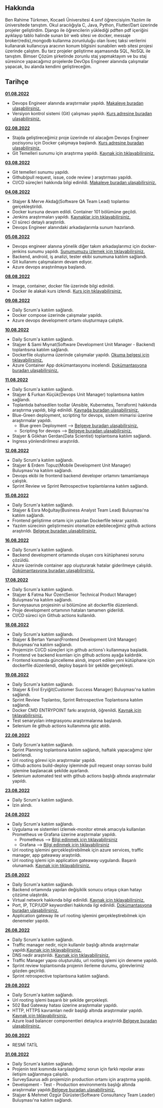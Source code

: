 ## Hakkında

Ben Rahime Türkmen, Kocaeli Üniversitesi 4.sınıf öğrencisiyim.Yazılım ile üniversitede tanıştım. Okul 
aracılığıyla C, Java, Python, Flutter/Dart üzerinde projeler geliştirdim. Django ile öğrencilerin yüklediği pdften pdf içeriğini ayıklayıp tablo halinde sunan bir web sitesi ve docker, messaje broker(redis),mongodb kullanma zorunluluğu olan İsveç taksi verilerini kullanarak kullanıcıya aracının konum bilgisini sunabilen web sitesi projesi üzerinde çalıştım. Bu tarz projeler geliştirme aşamasında SQL, NoSQL ile tanıştım. 
Bimser Çözüm şirketinde zorunlu staj yapmaktayım ve bu staj süresince yapacağımız projelerde DevOps Engineer alanında çalışmalar yapacak, bu alanda kendimi geliştireceğim.

## Tarihçe

[**01.08.2022**](https://github.com/bimser-intern/docs/issues/118)

- Devops Engineer alanında araştırmalar yapıldı. [Makaleye buradan ulaşabilirsiniz.](https://www.simplilearn.com/devops-engineer-job-description-article#devops_engineer_job_description)
- Versiyon kontrol sistemi (Git) çalışması yapıldı. [Kurs adresine buradan ulaşabilirsiniz.](https://www.btkakademi.gov.tr/portal/course/versiyon-kontrolleri-git-ve-github-19439)


[**02.08.2022**](https://github.com/bimser-intern/docs/issues/118)

- Stajda geliştireceğimiz proje üzerinde rol alacağım Devops Engineer pozisyonu için Docker çalışmaya başlandı. [Kurs adresine buradan ulaşabilirsiniz.](https://www.udemy.com/course/adan-zye-docker/)
- Git Temelleri sunumu için araştırma yapıldı. [Kaynak için tıklayabilirsiniz.](https://app.patika.dev/moduller/frontend-web-gelistirme/git-bash-ile-git-temel-komutlari)


[**03.08.2022**](https://github.com/bimser-intern/docs/issues/118)

- Git temelleri sunumu yapıldı.
- Github(pull request, issue, code review ) araştırması yapıldı.
- CI/CD süreçleri hakkında bilgi edinildi. [Makaleye buradan ulaşabilirsiniz.](https://www.simplilearn.com/best-ci-cd-tools-article#continuous_integration_ci_and_continuous_delivery_cd_what_is_cicd)


[**04.08.2022**](https://github.com/bimser-intern/docs/issues/173)

- Stajyer & Merve Akdağ(Software QA Team Lead) toplantısı gerçekleştirildi.
- Docker kursuna devam edildi. Container 101 bölümüne geçildi.
- Jenkins araştırmaları yapıldı. [Kaynaklar için tıklayabilirsiniz.](https://kerteriz.net/jenkins-nedir-kurulumu-ve-ci-cd-surec-ornegi/)
- CI süreci detaylı araştırıldı.
- Devops Engineer alanındaki arkadaşlarımla sunum hazırlandı.


[**05.08.2022**](https://github.com/bimser-intern/docs/issues/173)

- Devops engineer alanına yönelik diğer takım arkadaşlarımız için docker-jenkins sunumu yapıldı. [Sunumumuzu izlemek için tıklayabilirsiniz.](https://www.youtube.com/watch?v=KSHBXY1gU8Q&t=1585s)
- Backend, android, iş analizi, tester ekibi sunumuna katılım sağlandı.
- Git kullanımı çalışmalarım devam ediyor.
- Azure devops araştırılmaya başlandı.


[**08.08.2022**](https://github.com/bimser-intern/docs/issues/207)

- Image, container, docker file üzerinde bilgi edinildi. 
- Docker ile alakalı kurs izlendi. [Kurs için tıklayabilirsiniz.](https://www.udemy.com/course/adan-zye-docker/)


[**09.08.2022**](https://github.com/bimser-intern/docs/issues/207)

- Daily Scrum'a katılım sağlandı.
- Docker compose üzerinde çalışmalar yapıldı. 
- Azure devops development ortamı oluşturmaya çalıştık. 


[**10.08.2022**](https://github.com/bimser-intern/docs/issues/252)

- Daily Scrum'a katılım sağlandı.
-  Stajyer & Sami Mıynat(Software Development Unit Manager - Backend) toplantısına katılım sağlandı.
- Dockerfile oluşturma üzerinde çalışmalar yapıldı. [Okuma belgesi için tıklayabilirsiniz.](https://acokgungordu.medium.com/docker-serisi-dockerfile-olu%C5%9Fturma-a21dfcfdb2bc)
- Azure Container App dokümantasyonu incelendi. [Dokümantasyona buradan ulaşabilirsiniz.](https://docs.microsoft.com/en-us/azure/container-apps/get-started?tabs=bash)


[**11.08.2022**](https://github.com/bimser-intern/docs/issues/252)

- Daily Scrum'a katılım sağlandı.
- Stajyer & Furkan Küçük(Devops Unit Manager) toplantısına katılım sağlandı.
- Toplantıda bahsedilen toollar (Ansible, Kubernetes, Terraform) hakkında araştırma yapıldı, bilgi edinildi. [Kaynağa buradan ulaşabilirsiniz.](https://hackr.io/blog/top-devops-tools)
- Blue-Green deployment, scripting for devops, sistem mimarisi üzerine araştırmalar yapıldı. 
     - Blue green Deployment --> [Belgeye buradan ulaşabilirsiniz.](https://medium.com/devopsturkiye/blue-green-deployments-a-b-testing-ve-canary-releases-aras%C4%B1ndaki-fark-nedir-55e15f8d499c)
     - Scripting for devops -->  [Belgeye buradan ulaşabilirsiniz.](https://medium.com/kocsistem/azure-devops-i%C3%A7in-extension-nas%C4%B1l-yaz%C4%B1l%C4%B1r-a7ff708bd622)
- Stajyer & Gökhan Gerdan(Data Scientist) toplantısına katılım sağlandı. 
- Ingress yönlendirilmesi araştırıldı.


[**12.08.2022**](https://github.com/bimser-intern/docs/issues/292)

- Daily Scrum'a katılım sağlandı.
- Stajyer & Erdem Topuz(Mobile Development Unit Manager) Buluşması'na katılım sağlandı.
- Devops ekibi ile frontend backend developer ortamını tamamlamaya çalıştık.
- Sprint Review ve Sprint Retrospective toplantılarına katılım sağlandı.


[**15.08.2022**](https://github.com/bimser-intern/docs/issues/316)

- Daily Scrum'a katılım sağlandı.
- Stajyer & Esra Moğultay(Business Analyst Team Lead) Buluşması'na katılım sağlandı.
- Frontend geliştirme ortamı için yazılan Dockerfile tekrar yazıldı.
- Yazılım sürecinin geliştirmesini otomatize edebileceğimiz github actions araştırıldı. [Belgeye buradan ulaşabilirsiniz.](https://furkan-dvlp.medium.com/ci-cd-ve-github-actions-c7d9dc9c9c24)


[**16.08.2022**](https://github.com/bimser-intern/docs/issues/346)

- Daily Scrum'a katılım sağlandı.
- Backend development ortamında oluşan cors kütüphanesi sorunu çözüldü.
- Azure üzerinde container app oluşturarak hatalar giderilmeye çalışıldı. [Dokümantasyona buradan ulaşabilirsiniz.](https://docs.microsoft.com/en-us/azure/container-apps/communicate-between-microservices?tabs=bash&pivots=acr-remote)



[**17.08.2022**](https://github.com/bimser-intern/docs/issues/346)

- Daily Scrum'a katılım sağlandı.
- Stajyer & Fatma Nur Özen(Senior Technical Product Manager) Buluşması'na katılım sağlandı.
- Surveysaurus projesinin ui bölümüne ait dockerfile düzenlendi.
- Proje development ortamının hataları tamamen giderildi.
- CI/CD süreci için Github actions kullanıldı.

[**18.08.2022**](https://github.com/bimser-intern/docs/issues/368)

- Daily Scrum'a katılım sağlandı.
- Stajyer & Bertan Yaman(Frontend Development Unit Manager) Buluşması'na katılım sağlandı.
- Projemizin CI/CD süreçleri için github actions'ı kullanmaya başladık.
- Frontend ve backend kısımları için github actions ayağa kaldırdık.
- Frontend kısmında güncelleme alındı, import edilen yeni kütüphane için dockerfile düzenlendi, deploy başarılı bir şekilde gerçekleşti.


[**19.08.2022**](https://github.com/bimser-intern/docs/issues/390)

- Daily Scrum'a katılım sağlandı.
- Stajyer & Erol Eryiğit(Customer Success Manager) Buluşması'na katılım sağlandı.
- Sprint Review Toplantısı, Sprint Retrospective Toplantısına katılım sağlandı.
- Docker CMD ENTRYPOINT farkı araştırıldı, öğrenildi. [Kaynak için tıklayabilirsiniz.](https://www.youtube.com/watch?v=HD6yKEOzvhw)
- Test senaryoları integrasyonu araştırmalarına başlandı.
- Selenium ile github actions kullanımına göz atıldı.

[**22.08.2022**](https://github.com/bimser-intern/docs/issues/424)

- Daily Scrum'a katılım sağlandı.
- Sprint Planning toplantısına katılım sağlandı, haftalık yapacağımız işler belirlendi.
- Url rooting görevi için araştırmalar yapıldı. 
- Github actions build-deploy işleminde pull request onayı sonrası build işlemine başlanacak şekilde ayarlandı.
- Selenium automated test with github actions başlığı altında araştırmalar yapıldı.

[**23.08.2022**](https://github.com/bimser-intern/docs/issues/424)
- Daily Scrum'a katılım sağlandı.
- İzin alındı.


[**24.08.2022**](https://github.com/bimser-intern/docs/issues/424)

- Daily Scrum'a katılım sağlandı.
- Uygulama ve sistemleri izlemek-monitor etmek amacıyla kullanılan Prometheus ve Grafana üzerine araştırmalar yapıldı.
  - Prometheus --> [Bilgi edinmek için tıklayabilirsiniz](https://www.youtube.com/watch?v=EOJQRiMVZys)
  - Grafana --> [Bilgi edinmek için tıklayabilirsiniz](https://medium.com/mobvenlab-tr/prometheus-alertmanager-ve-grafana-ile-server-monitoring-c8b669ed63dd#:~:text=Prometheus%2C%20AlertManager%20ve%20Grafana%20bir,okunmas%C4%B1n%C4%B1%20daha%20kolay%20hale%20getirir.&text=Tablo%20%C5%9Feklinde%20g%C3%B6rd%C3%BC%C4%9F%C3%BCm%C3%BCz%20t%C3%BCm%20bilgiler%2C%20node_exporter%20taraf%C4%B1ndan%20elde%20etti%C4%9Fimiz%20bilgilerdir.)
- Url rooting işlemini gerçekleştirebilmek için azure services, traffic manager, app gateaway araştırıldı.
- Url rooting işlemi için application gateaway uygulandı. Başarılı olunamadı. [Kaynak için tıklayabilirsiniz.](https://docs.microsoft.com/en-us/azure/container-instances/container-instances-application-gateway)


[**25.08.2022**](https://github.com/bimser-intern/docs/issues/506)

- Daily Scrum'a katılım sağlandı.
- Backend ortamında yapılan değişiklik sonucu ortaya çıkan hatayı çözüme ulaştırdık.
- Virtual network hakkında bilgi edinildi. [Kaynak için tıklayabilirsiniz.](https://docs.microsoft.com/tr-tr/azure/virtual-network/virtual-networks-overview)
- Port, IP, TCP/UDP keywordleri hakkında ilgi edinildi. [Dokümantasyona buradan ulaşabilirsiniz.](https://www.linkedin.com/pulse/port-nedir-dincer-oksuzbakan/?originalSubdomain=tr)
- Application gateway ile url rooting işlemini gerçekleştirebilmek için denemeler yapıldı.


[**26.08.2022**](https://github.com/bimser-intern/docs/issues/506)

- Daily Scrum'a katılım sağlandı.
- Traffic manager nedir, niçin kullanılır başlığı altında araştırmalar yapıldı.[Kaynak için tıklayabilirsiniz.](https://docs.microsoft.com/tr-tr/azure/traffic-manager/traffic-manager-overview)
- DNS nedir araştırıldı. [Kaynak için tıklayabilirsiniz.](https://medium.com/@gokhansengun/dns-nas%C4%B1l-%C3%A7al%C4%B1%C5%9F%C4%B1r-98c61cf36f0b)
- Traffic Manager yapısı oluşturuldu, url rooting işlemi için deneme yapıldı.
- Sprint review toplantısında projenin ilerleme durumu, görevlerimiz gözden geçirildi.
- Sprint retrospective toplantısına katılım sağlandı.


[**29.08.2022**](https://github.com/bimser-intern/docs/issues/544)

- Daily Scrum'a katılım sağlandı.
- Url rooting işlemi başarılı bir şekilde gerçekleşti.
- 502 Bad Gateway hatası üzerine araştırmalar yapıldı.
- HTTP, HTTPS kavramları nedir başlığı altında araştırmalar yapıldı. [Kaynak için tıklayabilirsiniz.](https://medium.com/ltunes/servis-zafiyetleri-ve-riskler-4-http-https-345d561c0d68)
- Azure load balancer componentleri detaylıca araştırıldı.[Belgeye buradan ulaşabilirsiniz.](https://docs.microsoft.com/en-us/azure/load-balancer/components?source=recommendations)


[**30.08.2022**](https://github.com/bimser-intern/docs/issues/544)

- RESMİ TATİL


[**31.08.2022**](https://github.com/bimser-intern/docs/issues/544)

- Daily Scrum'a katılım sağlandı.
- Projenin test kısmında karşılaştığımız sorun için farklı repolar arası iletişim sağlanmaya çalışıldı.
- SurveySaurus adlı projemizin production ortamı için araştırma yapıldı.
- Development - Test - Production environments başlığı altında araştırmalar yapıldı.[Belgeye buradan ulaşabilirsiniz.](https://docs.microsoft.com/en-us/biztalk/technical-guides/planning-the-development-testing-staging-and-production-environments)
- Stajyer & Mehmet Özgür Dürüster(Software Consultancy Team Leader) Buluşması'na katılım sağlandı.